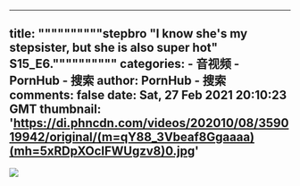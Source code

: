 
---
title: """"""""""stepbro "I know she's my stepsister, but she is also super hot" S15_E6.""""""""""
categories: 
    - 音视频
    - PornHub - 搜索
author: PornHub - 搜索
comments: false
date: Sat, 27 Feb 2021 20:10:23 GMT
thumbnail: 'https://di.phncdn.com/videos/202010/08/359019942/original/(m=qY88_3Vbeaf8Ggaaaa)(mh=5xRDpXOcIFWUgzv8)0.jpg'
---

<div>   
<img src="https://di.phncdn.com/videos/202010/08/359019942/original/(m=qY88_3Vbeaf8Ggaaaa)(mh=5xRDpXOcIFWUgzv8)0.jpg" referrerpolicy="no-referrer">  
</div>
            